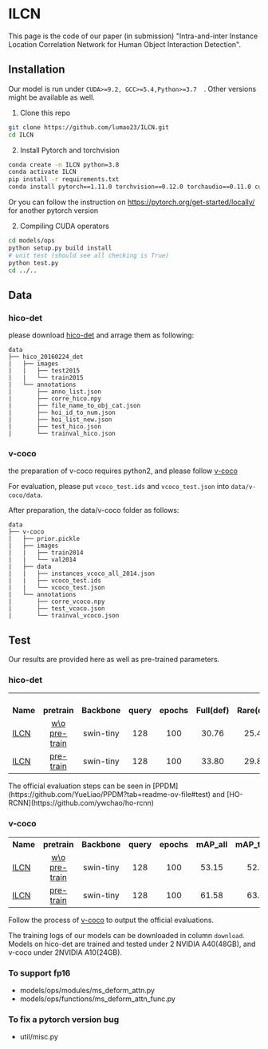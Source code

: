 # ILCN
This page is the code of our paper (in submission) "Intra-and-inter Instance Location Correlation Network for Human Object Interaction Detection".


## Installation
Our model is run under ```CUDA>=9.2, GCC>=5.4,Python>=3.7  ```. Other versions might be available as well.

1. Clone this repo
```sh
git clone https://github.com/lumao23/ILCN.git
cd ILCN
```

2. Install Pytorch and torchvision
```sh
conda create -n ILCN python=3.8
conda activate ILCN
pip install -r requirements.txt
conda install pytorch==1.11.0 torchvision==0.12.0 torchaudio==0.11.0 cudatoolkit=11.3 -c pytorch
```
Or you can follow the instruction on https://pytorch.org/get-started/locally/ for another pytorch version

2. Compiling CUDA operators
```sh
cd models/ops
python setup.py build install
# unit test (should see all checking is True)
python test.py
cd ../..
```

## Data

### hico-det
please download [hico-det](https://websites.umich.edu/~ywchao/hico/) and arrage them as following:
```
data
├── hico_20160224_det
|   ├── images
|   |   ├── test2015
|   |   └── train2015
|   └── annotations
|       ├── anno_list.json
|       ├── corre_hico.npy
|       ├── file_name_to_obj_cat.json
|       ├── hoi_id_to_num.json
|       ├── hoi_list_new.json
|       ├── test_hico.json
|       └── trainval_hico.json
```
### v-coco
the preparation of v-coco requires python2, and please follow [v-coco](https://github.com/s-gupta/v-coco)

For evaluation, please put `vcoco_test.ids` and `vcoco_test.json` into `data/v-coco/data`.

After preparation, the data/v-coco folder as follows:
```
data
├── v-coco
|   ├── prior.pickle
|   ├── images
|   |   ├── train2014
|   |   └── val2014
|   ├── data
|   |   ├── instances_vcoco_all_2014.json
|   |   ├── vcoco_test.ids
|   |   └── vcoco_test.json
|   └── annotations
|       ├── corre_vcoco.npy
|       ├── test_vcoco.json
|       └── trainval_vcoco.json
```

## Test
Our results are provided here as well as pre-trained parameters.
### hico-det
<table><tbody>
<!-- START TABLE -->
<!-- TABLE HEADER -->
<th valign="bottom">Name</th>
 <th valign="bottom">pretrain</th>
<th valign="bottom">Backbone</th>
<th valign="bottom">query</th>
<th valign="bottom">epochs</th>
<th valign="bottom">Full(def)</th>
 <th valign="bottom">Rare(def)</th>
 <th valign="bottom">non-rare(def)</th>
<th valign="bottom">download</th>
<!-- TABLE BODY -->
 <tr><td align="left"><a href="https://github.com/lumao23/ILCN/blob/main/hico_tools/train_hico_swin_all_3dec_3numfeat_ImageNet.sh">ILCN</a></td>
<td align="center"><a href="https://github.com/SwinTransformer/storage/releases/download/v1.0.0/swin_tiny_patch4_window7_224.pth">w\o pre-train</a></td>
<td align="center">swin-tiny</td>
<td align="center">128</td>
<td align="center">100</td>
<td align="center">30.76</td>
<td align="center">25.47</td>
<td align="center">32.34</td>
<td align="center"><a href="https://drive.google.com/drive/u/1/folders/1AtQVLvNIRqv5-yh-YEKgq9d-Y5vkV1Pp">model</a></td>
 <tr><td align="left"><a href="https://github.com/lumao23/ILCN/blob/main/hico_tools/train_hico_swin_all_6dec_4numfeat_COCO.sh">ILCN<a/></td>
<td align="center"><a href="https://drive.google.com/drive/u/1/folders/1NVror7POAtsqQZUfQGg-2jbON9PTWzW2">pre-train</a></td>
<td align="center">swin-tiny</td>
<td align="center">128</td>
<td align="center">100</td>
<td align="center">33.80</td>
<td align="center">29.83</td>
<td align="center">34.99</td>
<td align="center"><a href="https://drive.google.com/drive/u/1/folders/1mBhwv_R7pydwKHhwdDglzMdXng6H03nQ">model</a></td>
</tbody></table>
The official evaluation steps can be seen in [PPDM](https://github.com/YueLiao/PPDM?tab=readme-ov-file#test) and [HO-RCNN](https://github.com/ywchao/ho-rcnn)

### v-coco
<table><tbody>
<!-- START TABLE -->
<!-- TABLE HEADER -->
<th valign="bottom">Name</th>
 <th valign="bottom">pretrain</th>
<th valign="bottom">Backbone</th>
<th valign="bottom">query</th>
<th valign="bottom">epochs</th>
<th valign="bottom">mAP_all</th>
 <th valign="bottom">mAP_thesis</th>
<th valign="bottom">download</th>
<!-- TABLE BODY -->
 <tr><td align="left"><a href="https://github.com/lumao23/ILCN/blob/main/vcoco_tools/train_vcoco_swin_all_6dec_4numfeat_ImageNet.sh">ILCN</a></td>
<td align="center"><a href="https://github.com/SwinTransformer/storage/releases/download/v1.0.0/swin_tiny_patch4_window7_224.pth">w\o pre-train</a></td>
<td align="center">swin-tiny</td>
<td align="center">128</td>
<td align="center">100</td>
<td align="center">53.15</td>
<td align="center">52.97</td>
<td align="center"><a href="https://drive.google.com/drive/u/1/folders/1AtQVLvNIRqv5-yh-YEKgq9d-Y5vkV1Pp">model</a></td>
 <tr><td align="left"><a href="https://github.com/lumao23/ILCN/blob/main/vcoco_tools/train_vcoco_swin_all_6dec_4numfeat_COCO.sh">ILCN<a/></td>
<td align="center"><a href="https://drive.google.com/drive/u/1/folders/1NVror7POAtsqQZUfQGg-2jbON9PTWzW2">pre-train</a></td>
<td align="center">swin-tiny</td>
<td align="center">128</td>
<td align="center">100</td>
<td align="center">61.58</td>
<td align="center">63.07</td>
<td align="center"><a href="https://drive.google.com/drive/u/1/folders/1mBhwv_R7pydwKHhwdDglzMdXng6H03nQ">model</a></td>
</tbody></table>

Follow the process of [v-coco](https://github.com/s-gupta/v-coco) to output the official evaluations.


The training logs of our models can be downloaded in column `download`. Models on hico-det are trained and tested under 2 NVIDIA A40(48GB), and v-coco under 2NVIDIA A10(24GB).

### To support fp16
* models/ops/modules/ms_deform_attn.py
* models/ops/functions/ms_deform_attn_func.py

### To fix a pytorch version bug
* util/misc.py
